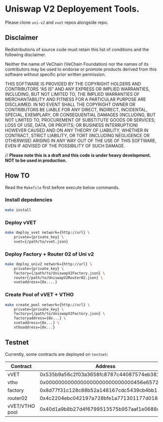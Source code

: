# Uniswap V2 Deployement Tools.

Please clone `uni-v2` and `vvet` repos alongside repo.

## Disclaimer
Redistributions of source code must retain this list of conditions and the following disclaimer.

Neither the name of VeChain (VeChain Foundation) nor the names of its contributors may be used to endorse or promote products derived from this software without specific prior written permission.

THIS SOFTWARE IS PROVIDED BY THE COPYRIGHT HOLDERS AND CONTRIBUTORS “AS IS” AND ANY EXPRESS OR IMPLIED WARRANTIES, INCLUDING, BUT NOT LIMITED TO, THE IMPLIED WARRANTIES OF MERCHANTABILITY AND FITNESS FOR A PARTICULAR PURPOSE ARE DISCLAIMED. IN NO EVENT SHALL THE COPYRIGHT OWNER OR CONTRIBUTORS BE LIABLE FOR ANY DIRECT, INDIRECT, INCIDENTAL, SPECIAL, EXEMPLARY, OR CONSEQUENTIAL DAMAGES (INCLUDING, BUT NOT LIMITED TO, PROCUREMENT OF SUBSTITUTE GOODS OR SERVICES; LOSS OF USE, DATA, OR PROFITS; OR BUSINESS INTERRUPTION) HOWEVER CAUSED AND ON ANY THEORY OF LIABILITY, WHETHER IN CONTRACT, STRICT LIABILITY, OR TORT (INCLUDING NEGLIGENCE OR OTHERWISE) ARISING IN ANY WAY OUT OF THE USE OF THIS SOFTWARE, EVEN IF ADVISED OF THE POSSIBILITY OF SUCH DAMAGE.

// **Please note this is a draft and this code is under heavy development. NOT to be used in production.**

## How TO

Read the `Makefile` first before execute below commands.

### Install depedencies
```bash
make install
```

### Deploy vVET
```bash
make deploy_vvet network={http://url} \
    private={private_key} \
    vvet={/path/to/vvet.json} 
```

### Deploy Factory + Router 02 of Uni v2
```bash
make deploy_univ2 network={http://url} \
    private={private_key} \
    factory={/path/to/UniswapV2Factory.json} \
    router{/path/to/UniswapV2Router02.json} \
    vvetaddress={0x....}
```

### Create Pool of vVET + VTHO
```bash
make create_pool network={http://url} \
    private={private_key} \
    factory={/path/to/UniswapV2Factory.json} \
    factoryaddress={0x...} \
    vvetaddress={0x...} \
    vthoaddress={0x...}
```

## Testnet

Currently, some contracts are deployed on `testnet`:

| Contract       | Address                                    |
| -------------- | ------------------------------------------ |
| vVET           | 0x535b9a56c2f03a3658fc8787c44087574eb381fd |
| vtho           | 0x0000000000000000000000000000456e65726779 |
| factory        | 0x8d77f31c128c88b52a148167cdc5439cb4bb11db |
| router02       | 0x4c2204ebc042197a728bfe1a771301177d018e32 |
| vVET/VTHO pool | 0x40d1a9b8b27d4f6799513575b957aaf1e0688d8a |
